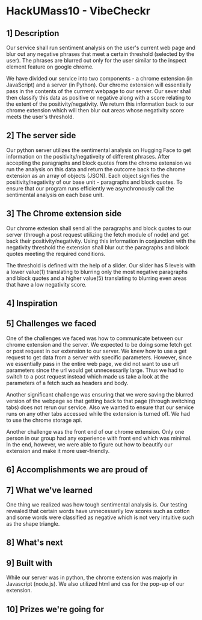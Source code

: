 # HackUMass10 - VibeCheckr

## 1] Description
Our service shall run sentiment analysis on the user's current web page and blur out any negative phrases
that meet a certain threshold (selected by the user). The phrases are blurred out only for the user 
similar to the inspect element feature on google chrome.

We have divided our service into two components - a chrome extension (in JavaScript) and a server (in Python).
Our chrome extension will essentially pass in the contents of the currrent webpage to our server.
Our sever shall then classify this data as positive or negative along with a score relating to the extent of the positivity/negativity.
We return this information back to our chrome extension which will then blur out areas whose negativity score meets the user's threshold.

## 2] The server side
Our python server utilizes the sentimental analysis on Hugging Face to get information on the positivity/negativeity of different phrases.
After accepting the paragraphs and block quotes from the chrome extension we run the analysis on this data and return the outcome 
back to the chrome extension as an array of objects (JSON). Each object signifies the positivity/negativity of our base unit - paragraphs and block quotes.
To ensure that our program runs efficiently we asynchronously call the sentimental analysis on each base unit.

## 3] The Chrome extension side
Our chrome extesion shall send all the paragraphs and block quotes to our server (through a post request utilizing the fetch module of node)
and get back their positivity/negativity. Using this information in conjunction with the negativity threshold the extension 
shall blur out the paragraphs and block quotes meeting the required conditions.

The threshold is defined with the help of a slider. Our slider has 5 levels with a lower value(1) translating to blurring only the most negative paragraphs and block quotes and a higher value(5) translating to blurring even areas that have a low negativity score.

## 4] Inspiration



## 5] Challenges we faced

One of the challenges we faced was how to communicate between our chrome extension and the server. We expected to be doing 
some fetch get or post request in our extension to our server. We knew how to use a get request to get data from a server with specific parameters.
However, since we essentially pass in the entire web page, we did not want to use url parameters since the url would get unnecessarily large.
Thus we had to switch to a post request instead which made us take a look at the parameters of a fetch such as headers and body.


Another significant challenge was ensuring that we were saving the blurred version of the webpage so that getting back to that page
(through switching tabs) does not rerun our service. Also we wanted to ensure that our service runs on any other tabs accessed while the extension is turned off.
We had to use the chrome storage api.

Another challenge was the front end of our chrome extension. Only one person in our group had any experience with front end which was minimal.
In the end, however, we were able to figure out how to beautify our extension and make it more user-friendly. 

## 6] Accomplishments we are proud of

## 7] What we've learned
One thing we realized was how tough sentimental analysis is. 
Our testing revealed that certain words have unnecessarily low scores such as cotton and some words were classified as negative
which is not very intuitive such as the shape triangle. 


## 8] What's next

## 9] Built with
While our server was in python, the chrome extension was majorly in Javascript (node.js). We also utilized 
html and css for the pop-up of our extension.

## 10] Prizes we're going for
